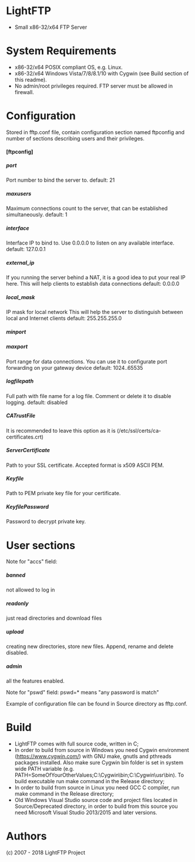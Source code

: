 # LightFTP
* Small x86-32/x64 FTP Server

# System Requirements

* x86-32/x64 POSIX compliant OS, e.g. Linux.
* x86-32/x64 Windows Vista/7/8/8.1/10 with Cygwin (see Build section of this readme).
* No admin/root privileges required. FTP server must be allowed in firewall.

# Configuration

Stored in fftp.conf file, contain configuration section named ftpconfig and number of sections describing users and their privileges. 

#### [ftpconfig]

##### port
Port number to bind the server to.
default: 21

##### maxusers
Maximum connections count to the server, that can be established simultaneously.
default: 1

##### interface
Interface IP to bind to. Use 0.0.0.0 to listen on any available interface.
default: 127.0.0.1

##### external_ip
If you running the server behind a NAT, it is a good idea to put your real IP here.
This will help clients to establish data connections
default: 0.0.0.0

##### local_mask
IP mask for local network
This will help the server to distinguish between local and Internet clients
default: 255.255.255.0

##### minport
##### maxport
Port range for data connections. You can use it to configurate port forwarding on your gateway device
default: 1024..65535

##### logfilepath
Full path with file name for a log file. Comment or delete it to disable logging.
default: disabled

##### CATrustFile
It is recommended to leave this option as it is (/etc/ssl/certs/ca-certificates.crt)

##### ServerCertificate
Path to your SSL certificate. Accepted format is x509 ASCII PEM.

##### Keyfile
Path to PEM private key file for your certificate.

##### KeyfilePassword
Password to decrypt private key.

# User sections

Note for "accs" field:

##### banned 
not allowed to log in

##### readonly
just read directories and download files

##### upload
creating new directories, store new files. Append, rename and delete disabled.

##### admin
all the features enabled.

Note for "pswd" field:
pswd=* means "any password is match"

Example of configuration file can be found in Source directory as fftp.conf.

# Build 

* LightFTP comes with full source code, written in C;
* In order to build from source in Windows you need Cygwin environment (https://www.cygwin.com/) with GNU make, gnutls and pthreads packages installed. Also make sure Cygwin bin folder is set in system wide PATH variable (e.g. PATH=SomeOfYourOtherValues;C:\Cygwin\bin;C:\Cygwin\usr\bin). To build executable run make command in the Release directory;
* In order to build from source in Linux you need GCC C compiler, run make command in the Release directory;
* Old Windows Visual Studio source code and project files located in Source/Deprecated directory, in order to build from this source you need Microsoft Visual Studio 2013/2015 and later versions.

# Authors

(c) 2007 - 2018 LightFTP Project
